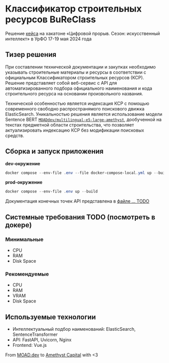 # Классификатор строительных ресурсов BuReClass
Решение [кейса](https://hacks-ai.ru/events/1077375) на хакатоне «Цифровой прорыв. Сезон: искусственный интеллект» в УрФО 17-19 мая 2024 года

## Тизер решения
При составлении технической документации и закупках необходимо указывать строительные материалы и ресурсы в соответствии с официальным Классификатором строительных ресурсов (КСР). Решение представляет собой веб-сервис с API для автоматизированного подбора официального наименования и кода строительного ресурса на основании произвольного названия. 

Технической особенностью является индексация КСР с помощью современного свободно распространямого поискового движка ElasticSearch. Уникальностью решения является использование модели Sentence BERT [`MOADdev/multilingual-e5-large-amethyst`](https://huggingface.co/MOADdev/multilingual-e5-large-amethyst), дообученной на текстах предметной области строительства, что позволяет актуализировать индексацию КСР без модификации поисковых средств.

## Сборка и запуск приложения

**dev-окружение**
```powershell
docker compose --env-file .env --file docker-compose-local.yml up --build
```

**prod-окружение**
```powershell
docker compose --env-file .env up --build
```

Документация конечных точек API представлена в [файле ... TODO]()

## Системные требования TODO (посмотреть в докере)
### Минимальные
* CPU
* RAM
* Disk Space

### Рекомендуемые
* CPU
* RAM
* VRAM
* Disk Space

## Используемые технологии
* Интеллектуальный подбор наименований: ElasticSearch, SentenceTransformer
* API: FastAPI, Uvicorn, Nginx
* Frontend: Vue.js

From [MOAD.dev](https://moad.dev/) to [Amethyst Capital](https://amethystcapital.ru/) with <3
